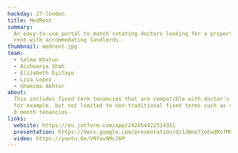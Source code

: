 ```yaml
---
hackday: 27-london
title: MedRent
summary:
  An easy-to-use portal to match rotating doctors looking for a property to
  rent with accommodating landlords.
thumbnail: medrent.jpg
team:
  - Salma Khatun
  - Aishwarya Shah
  - Elizabeth Eyitayo
  - Liza Lopez
  - Shamima Akhtar
about:
  This includes fixed term tenancies that are compatible with doctor's rotations,
  for example, but not limited to non-traditional fixed terms such as 4 month and
  8 month tenancies.
links:
  website: https://eu.jotform.com/app/242854422314351
  presentation: https://docs.google.com/presentation/d/1JWno7joEwdRs7MKB7e11EhWXNQolVUW2cE42Pf8_IOI/edit#slide=id.g741f991674d430b3_0
  video: https://youtu.be/V9YavOMc26M
---
```

